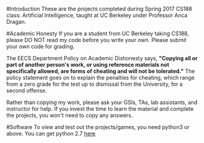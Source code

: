 #Introduction
These are the projects completed during Spring 2017 CS188 class: Artificial Intelligence, taught at UC Berkeley under Professor Anca Dragan.

#Academic Honesty
If you are a student from UC Berkeley taking CS188, please DO NOT read my code before you write your own.
Please submit your own code for grading.

The EECS Department Policy on Academic Dishonesty says, **"Copying all or part of another person's work, or using reference materials not specifically allowed, are forms of cheating and will not be tolerated."** 
The policy statement goes on to explain the penalties for cheating, which range from a zero grade for the test up to dismissal from the University, for a second offense.

Rather than copying my work, please ask your GSIs, TAs, lab assistants, and instructor for help. 
If you invest the time to learn the material and complete the projects, you won't need to copy any answers.

#Software
To view and test out the projects/games, you need python3 or above. You can get python 2.7 [here](https://www.python.org/downloads/release/python-2713/)
